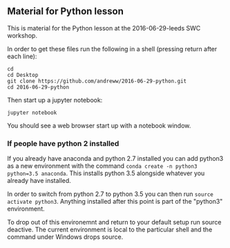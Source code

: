 ## Material for Python lesson

This is material for the Python lesson at the 2016-06-29-leeds
SWC workshop. 

In order to get these files run the following in a shell (pressing return
after each line):

    cd
    cd Desktop
    git clone https://github.com/andreww/2016-06-29-python.git
    cd 2016-06-29-python

Then start up a jupyter notebook:

    jupyter notebook

You should see a web browser start up with a notebook window.


### If people have python 2 installed

If you already have anaconda and python 2.7 installed you can add python3
as a new environment with the command 
`conda create -n python3 python=3.5 anaconda`. This installs python 3.5 
alongside whatever you already have installed.

In order to switch from python 2.7 to python 3.5 you can then run 
`source activate python3`. Anything installed after this point is part of 
the "python3" environment. 

To drop out of this environemnt and return to your default setup run source deactive. The current environment is local to the particular shell and the command under Windows drops source.
